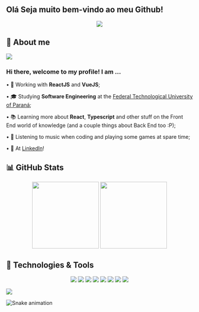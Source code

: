  ## Olá Seja muito bem-vindo ao meu Github!
 <div align="center" style="margin: 0px 0px 16px 0px">
  <img src="https://user-images.githubusercontent.com/41626780/146664921-a4c67288-113e-4679-a1d9-1e4eacef04bf.gif"/>  

</div>
<h2>👀 About me </h2> 
<div>
  <img src="https://user-images.githubusercontent.com/41626780/146665637-973b0bb1-9415-453e-899b-2d8278517703.gif"/>
  <h3>Hi there, welcome to my profile! I am ... </h3>



  <p> • 🔭 Working with <strong>ReactJS</strong> and <strong>VueJS</strong>;</p>

  <p> • 🎓 Studying <strong>Software Engineering</strong> at the <a href="http://portal.utfpr.edu.br/english">Federal Technological University of Paraná</a>;</p>

  <p> • 📚 Learning more about <strong>React</strong>, <strong>Typescript</strong> and other stuff on the Front End world of knowledge (and a couple things about Back End too :P);</p>

  <p> • 👾 Listening to music when coding and playing some games at spare time;</p>

  <p> • 👥 At <a href="https://www.linkedin.com/in/gabriel-oliveira-33891115a/" target="blank">LinkedIn</a>!</p>
</div>

<h2>📊 GitHub Stats</h2>
<div align="center">
  <img height="180em" src="https://github-readme-stats.vercel.app/api?username=sneezi&show_icons=true&theme=radical"/>
    <img height="180em" src="https://github-readme-stats.vercel.app/api/top-langs/?username=sneezi&layout=compact&langs_count=7&theme=radical"/>

</div>
<div> 
 <h2>🔧 Technologies & Tools</h2>

<p align="center">
  <img src="https://img.shields.io/badge/OS-Windows/Linux-informational?&logo=windows&logo=linux&labelColor=0e0e0e&logoColor=f5f7fb&color=f5f7fb&style=for-the-badge"/>
  <img src="https://img.shields.io/badge/Editor-VS_Code-informational?&logo=visual-studio-code&labelColor=0e0e0e&logoColor=f5f7fb&color=f5f7fb&style=for-the-badge"/>
  <img src="https://img.shields.io/badge/Code-JavaScript-informational?&logo=javascript&labelColor=0e0e0e&logoColor=f5f7fb&color=f5f7fb&style=for-the-badge"/>
  <img src="https://img.shields.io/badge/Code-TypeScript-informational?&logo=typescript&labelColor=0e0e0e&logoColor=f5f7fb&color=f5f7fb&style=for-the-badge"/>
  <img src="https://img.shields.io/badge/Code-React/React_Native-informational?&logo=react&labelColor=da1e5b&logoColor=f5f7fb&color=f5f7fb&style=for-the-badge"/>
  <img src="https://img.shields.io/badge/Code-Python-informational?&logo=python&labelColor=da1e5b&logoColor=f5f7fb&color=f5f7fb&style=for-the-badge"/>
  <img src="https://img.shields.io/badge/DB-Postgresql-informational?&logo=postgresql&labelColor=da1e5b&logoColor=f5f7fb&color=f5f7fb&style=for-the-badge"/>
  <img src="https://img.shields.io/badge/DB-MongoDB-informational?&logo=mongodb&labelColor=da1e5b&logoColor=f5f7fb&color=f5f7fb&style=for-the-badge"/>
</p>
 
<img src="https://user-images.githubusercontent.com/41626780/146665737-9c4f91a1-6439-43e3-a7b8-f95f543af80a.gif" />


 
   ![Snake animation](https://github.com/sneezi/sneezi/blob/output/github-contribution-grid-snake.svg)
 
</div>
